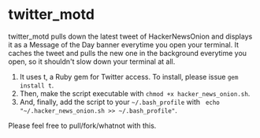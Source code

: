 twitter_motd
===========

twitter_motd pulls down the latest tweet of HackerNewsOnion and displays it as a Message of the Day banner everytime you open your terminal. It caches the tweet and pulls the new one in the background everytime you open, so it shouldn't slow down your terminal at all.

1. It uses t, a Ruby gem for Twitter access. To install, please issue ` gem install t `.
2. Then, make the script executable  with ` chmod +x hacker_news_onion.sh `.
3. And, finally, add the script to your `~/.bash_profile` with ` echo "~/.hacker_news_onion.sh >> ~/.bash_profile"`.

Please feel free to pull/fork/whatnot with this.
